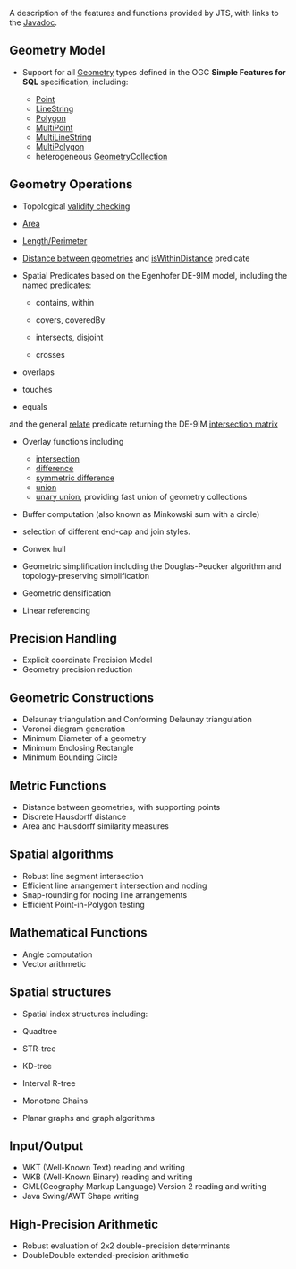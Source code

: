 A description of the features and functions provided by
JTS, with links to the
[Javadoc](javadoc/index.html).
<p>

## Geometry Model


* Support for all
[Geometry](javadoc/org/locationtech/jts/geom/Geometry.html)
types defined in the OGC **Simple Features for SQL** specification,
including:

  * [Point](javadoc/org/locationtech/jts/geom/Point.html)
  * [LineString](javadoc/org/locationtech/jts/geom/LineString.html)
  * [Polygon](javadoc/org/locationtech/jts/geom/Polygon.html)
  * [MultiPoint](javadoc/org/locationtech/jts/geom/MultiPoint.html)
  * [MultiLineString](javadoc/org/locationtech/jts/geom/MultiLineString.html)
  * [MultiPolygon](javadoc/org/locationtech/jts/geom/MultiPolygon.html)
  * heterogeneous [GeometryCollection](javadoc/org/locationtech/jts/geom/GeometryCollection.html)




## Geometry Operations

* Topological [validity checking](javadoc/org/locationtech/jts/geom/Geometry.html#isValid())

* [Area](javadoc/org/locationtech/jts/geom/Geometry.html#getArea())

* [Length/Perimeter](javadoc/org/locationtech/jts/geom/Geometry.html#getLength())

* [Distance between geometries](javadoc/org/locationtech/jts/geom/Geometry.html#distance(org.locationtech.jts.geom.Geometry))
and
[isWithinDistance](javadoc/org/locationtech/jts/geom/Geometry.html#isWithinDistance(org.locationtech.jts.geom.Geometry,%20double))
 predicate

* Spatial Predicates based on the Egenhofer DE-9IM model, including the named predicates:

  * [](javadoc/org/locationtech/jts/geom/Geometry.html#contains(org.locationtech.jts.geom.Geometry))
contains,
[](javadoc/org/locationtech/jts/geom/Geometry.html#within(org.locationtech.jts.geom.Geometry))
within

  * [](javadoc/org/locationtech/jts/geom/Geometry.html#covers(org.locationtech.jts.geom.Geometry))
covers,
[](javadoc/org/locationtech/jts/geom/Geometry.html#coveredBy(org.locationtech.jts.geom.Geometry))
coveredBy

  * [](javadoc/org/locationtech/jts/geom/Geometry.html#intersects(org.locationtech.jts.geom.Geometry))
intersects,
[](javadoc/org/locationtech/jts/geom/Geometry.html#disjoint(org.locationtech.jts.geom.Geometry))
disjoint

  * [](javadoc/org/locationtech/jts/geom/Geometry.html#crosses(org.locationtech.jts.geom.Geometry))
crosses

* [](javadoc/org/locationtech/jts/geom/Geometry.html#overlaps(org.locationtech.jts.geom.Geometry))
overlaps

* [](javadoc/org/locationtech/jts/geom/Geometry.html#touches(org.locationtech.jts.geom.Geometry))
touches

* [](javadoc/org/locationtech/jts/geom/Geometry.html#equals(org.locationtech.jts.geom.Geometry))
equals

and the general
[relate](javadoc/org/locationtech/jts/geom/Geometry.html#relate(org.locationtech.jts.geom.Geometry))
 predicate returning the DE-9IM
[intersection matrix](javadoc/org/locationtech/jts/geom/IntersectionMatrix.html)

* Overlay functions including

  * [intersection](javadoc/org/locationtech/jts/geom/Geometry.html#intersection(org.locationtech.jts.geom.Geometry))
  * [difference](javadoc/org/locationtech/jts/geom/Geometry.html#difference(org.locationtech.jts.geom.Geometry))
  * [symmetric difference](javadoc/org/locationtech/jts/geom/Geometry.html#symDifference(org.locationtech.jts.geom.Geometry))
  * [union](javadoc/org/locationtech/jts/geom/Geometry.html#union(org.locationtech.jts.geom.Geometry))
  * [unary union](javadoc/org/locationtech/jts/geom/Geometry.html#union()), providing fast union of geometry collections


* [](javadoc/org/locationtech/jts/geom/Geometry.html#buffer(double))
Buffer computation (also known as Minkowski sum with a circle)

* selection of different
[](javadoc/org/locationtech/jts/geom/Geometry.html#buffer(double,%20int,%20int))end-cap and join
styles.


* [](javadoc/org/locationtech/jts/geom/Geometry.html#convexHull())Convex hull
* [](javadoc/org/locationtech/jts/simplify/package-summary.html)Geometric simplification
including the
[](javadoc/org/locationtech/jts/simplify/DouglasPeuckerSimplifier.html)
Douglas-Peucker algorithm
and
[](javadoc/org/locationtech/jts/simplify/TopologyPreservingSimplifier.html)
topology-preserving simplification
* Geometric [](javadoc/org/locationtech/jts/densify/Densifier.html)densification
* [](javadoc/org/locationtech/jts/linearref/package-summary.html)Linear referencing


## Precision Handling

* Explicit coordinate
[](javadoc/org/locationtech/jts/geom/PrecisionModel.html)Precision Model
* Geometry precision reduction


## Geometric Constructions

* [](javadoc/org/locationtech/jts/triangulate/DelaunayTriangulationBuilder.html)
Delaunay triangulation
and
[](javadoc/org/locationtech/jts/triangulate/ConformingDelaunayTriangulationBuilder.html)
Conforming Delaunay triangulation
* [](javadoc/org/locationtech/jts/triangulate/VoronoiDiagramBuilder.html)
Voronoi diagram generation
* [](javadoc/org/locationtech/jts/algorithm/MinimumDiameter.html)
Minimum Diameter
of a geometry
* [](javadoc/org/locationtech/jts/algorithm/MinimumDiameter.html#getMinimumRectangle())
Minimum Enclosing Rectangle
* [](javadoc/org/locationtech/jts/algorithm/MinimumBoundingCircle.html)
Minimum Bounding Circle


## Metric Functions

* [](javadoc/org/locationtech/jts/operation/distance/DistanceOp.html)Distance between geometries, with supporting points
* [](javadoc/org/locationtech/jts/algorithm/distance/DiscreteHausdorffDistance.html)
Discrete Hausdorff distance
* [](javadoc/org/locationtech/jts/algorithm/match/AreaSimilarityMeasure.html)Area and
[](javadoc/org/locationtech/jts/algorithm/match/HausdorffSimilarityMeasure.html)Hausdorff<a>
similarity measures


## Spatial algorithms

* [](javadoc/org/locationtech/jts/algorithm/RobustLineIntersector.html)Robust line segment intersection
* Efficient line arrangement
[](javadoc/org/locationtech/jts/noding/package-summary.html)intersection and noding
* [](javadoc/org/locationtech/jts/noding/snapround/package-summary.html)
Snap-rounding for noding line arrangements
* Efficient [](javadoc/org/locationtech/jts/algorithm/locate/package-summary.html)Point-in-Polygon testing


## Mathematical Functions

* [](javadoc/org/locationtech/jts/algorithm/Angle.html)Angle computation
* [](javadoc/org/locationtech/jts/algorithm/VectorMath.html)Vector arithmetic


## Spatial structures

* Spatial index structures including:

* [](javadoc/org/locationtech/jts/index/quadtree/Quadtree.html)Quadtree
* [](javadoc/org/locationtech/jts/index/strtree/STRtree.html)STR-tree
* [](javadoc/org/locationtech/jts/index/kdtree/KdTree.html)KD-tree
* [](javadoc/org/locationtech/jts/index/intervalrtree/package-summary.html)Interval R-tree
* [](javadoc/org/locationtech/jts/index/chain/package-summary.html)Monotone Chains

* [](javadoc/org/locationtech/jts/planargraph/PlanarGraph.html)Planar graphs
and [](javadoc/org/locationtech/jts/planargraph/algorithm/package-summary.html)graph algorithms


## Input/Output

* WKT (Well-Known Text)
[](javadoc/org/locationtech/jts/io/WKTReader.html)reading and
[](javadoc/org/locationtech/jts/io/WKTWriter.html)writing
* WKB (Well-Known Binary)
[](javadoc/org/locationtech/jts/io/WKBReader.html)reading
and
[](javadoc/org/locationtech/jts/io/WKBWriter.html)writing
* GML(Geography Markup Language) Version 2
[](javadoc/org/locationtech/jts/io/gml2/GMLReader.html)reading
and
[](javadoc/org/locationtech/jts/io/gml2/GMLWriter.html)writing
* Java Swing/AWT Shape [](javadoc/org/locationtech/jts/awt/package-summary.html)writing


## High-Precision Arithmetic

* [](javadoc/org/locationtech/jts/algorithm/RobustDeterminant.html)
Robust evaluation of 2x2 double-precision determinants
* [](javadoc/org/locationtech/jts/math/DD.html)
DoubleDouble extended-precision arithmetic
